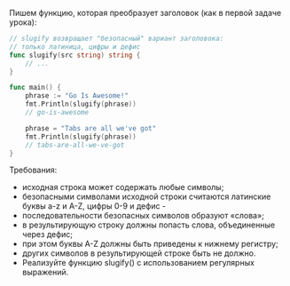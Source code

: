 Пишем функцию, которая преобразует заголовок (как в первой задаче урока):

```go
// slugify возвращает "безопасный" вариант заголовока:
// только латиница, цифры и дефис
func slugify(src string) string {
    // ...
}

func main() {
    phrase := "Go Is Awesome!"
    fmt.Println(slugify(phrase))
    // go-is-awesome

    phrase = "Tabs are all we've got"
    fmt.Println(slugify(phrase))
    // tabs-are-all-we-ve-got
}
```

Требования:

- исходная строка может содержать любые символы;
- безопасными символами исходной строки считаются латинские буквы a-z и A-Z, цифры 0-9 и дефис -
- последовательности безопасных символов образуют «слова»;
- в результирующую строку должны попасть слова, объединенные через дефис;
- при этом буквы A-Z должны быть приведены к нижнему регистру;
- других символов в результирующей строке быть не должно.
- Реализуйте функцию slugify() с использованием регулярных выражений.

